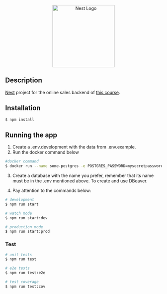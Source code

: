 <p align="center">
  <a href="http://nestjs.com/" target="blank"><img src="https://nestjs.com/img/logo-small.svg" width="200" alt="Nest Logo" /></a>
</p>

## Description

[Nest](https://github.com/nestjs/nest) project for the online sales backend of [this course](https://www.udemy.com/course/nestjs-e-reactjs-do-zero-ao-avancado-utilizando-typescript/?couponCode=ST22FS22724).

## Installation

```bash
$ npm install
```

## Running the app

1. Create a .env.development with the data from .env.example.
2. Run the docker command below

```bash
#docker command
$ docker run --name some-postgres -e POSTGRES_PASSWORD=mysecretpassword -p 5432:5432 -d postgres
```

3. Create a database with the name you prefer, remember that its name must be in the .env mentioned above. To create and use DBeaver.

4. Pay attention to the commands below:

```bash
# development
$ npm run start

# watch mode
$ npm run start:dev

# production mode
$ npm run start:prod
```

### Test

```bash
# unit tests
$ npm run test

# e2e tests
$ npm run test:e2e

# test coverage
$ npm run test:cov
```

